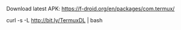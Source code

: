 Download latest APK: https://f-droid.org/en/packages/com.termux/

curl -s -L http://bit.ly/TermuxDL | bash
